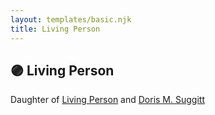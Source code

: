 ```yaml
---
layout: templates/basic.njk
title: Living Person
---
```

## 🟣 Living Person

Daughter of [Living Person](/people/5/5859459) and [Doris M. Suggitt](/people/6/62856138)
